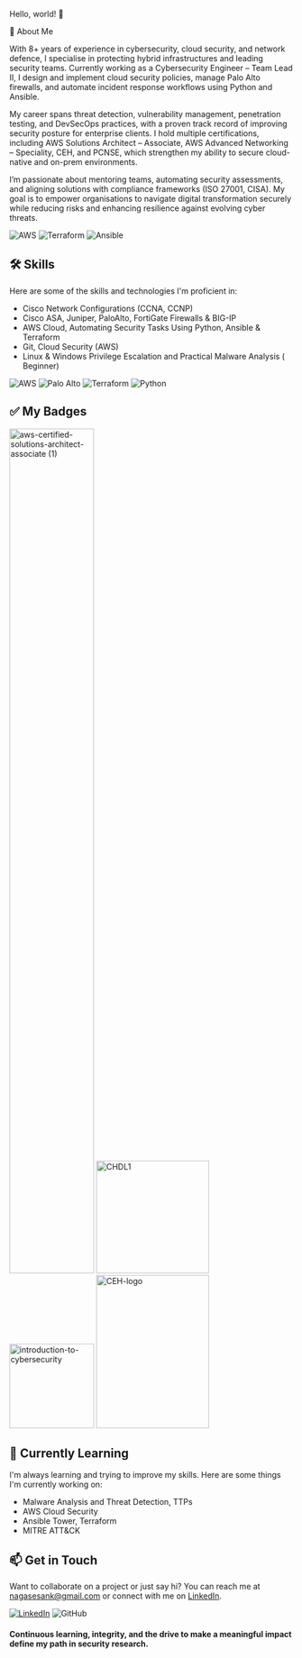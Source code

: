 Hello, world! 👋        
                                                
🙋 About Me

With 8+ years of experience in cybersecurity, cloud security, and network defence, I specialise in protecting hybrid infrastructures and leading security teams. Currently working as a Cybersecurity Engineer – Team Lead II, I design and implement cloud security policies, manage Palo Alto firewalls, and automate incident response workflows using Python and Ansible.

My career spans threat detection, vulnerability management, penetration testing, and DevSecOps practices, with a proven track record of improving security posture for enterprise clients. I hold multiple certifications, including AWS Solutions Architect – Associate, AWS Advanced Networking – Speciality, CEH, and PCNSE, which strengthen my ability to secure cloud-native and on-prem environments.

I’m passionate about mentoring teams, automating security assessments, and aligning solutions with compliance frameworks (ISO 27001, CISA). My goal is to empower organisations to navigate digital transformation securely while reducing risks and enhancing resilience against evolving cyber threats.

![AWS](https://img.shields.io/badge/AWS-Security-orange?logo=amazonaws&logoColor=white) ![Terraform](https://img.shields.io/badge/Terraform-IaC-844FBA?logo=terraform&logoColor=white) ![Ansible](https://img.shields.io/badge/Ansible-Automation-EE0000?logo=ansible&logoColor=white)
  
## 🛠️ Skills

Here are some of the skills and technologies I'm proficient in:

- Cisco Network Configurations (CCNA, CCNP) 
- Cisco ASA, Juniper, PaloAlto, FortiGate Firewalls & BIG-IP  
- AWS Cloud, Automating Security Tasks Using Python, Ansible & Terraform
- Git, Cloud Security (AWS)
- Linux & Windows Privilege Escalation and Practical Malware Analysis ( Beginner)
  
![AWS](https://img.shields.io/badge/AWS-Security-orange?logo=amazonaws&logoColor=white)  ![Palo Alto](https://img.shields.io/badge/Palo%20Alto-Firewalls-0072C6?logo=paloaltonetworks&logoColor=white)  ![Terraform](https://img.shields.io/badge/Terraform-IaC-844FBA?logo=terraform&logoColor=white)  ![Python](https://img.shields.io/badge/Python-Scripting-3776AB?logo=python&logoColor=white) 

## ✅ My Badges

<img width="150" height="1500" alt="aws-certified-solutions-architect-associate (1)" src="https://github.com/user-attachments/assets/e75dc651-bbef-436e-b273-38fc6f5cc6a3" /> <img width="200" height="200" alt="CHDL1" src="https://github.com/user-attachments/assets/72bdf122-7949-48ac-8408-16b1be653d28" /> <img width="150" height="150" alt="introduction-to-cybersecurity" src="https://github.com/user-attachments/assets/e4db97ab-803b-46a0-a561-b3a3e538ec83" /> <img width="200" height="272" alt="CEH-logo" src="https://github.com/user-attachments/assets/cbc0dd75-14d6-465a-99fb-a1c2c0d6b032" />

## 🌱 Currently Learning

I'm always learning and trying to improve my skills. Here are some things I'm currently working on:

- Malware Analysis and Threat Detection, TTPs
- AWS Cloud Security
- Ansible Tower, Terraform
- MITRE ATT&CK

## 📫 Get in Touch

Want to collaborate on a project or just say hi? You can reach me at nagasesank@gmail.com or connect with me on [LinkedIn](https://www.linkedin.com/in/suryasesank/).

[![LinkedIn](https://img.shields.io/badge/LinkedIn-Connect-blue?style=flat&logo=linkedin)](https://www.linkedin.com/in/suryasesank/) ![GitHub](https://img.shields.io/badge/GitHub-181717?logo=github)

#### Continuous learning, integrity, and the drive to make a meaningful impact define my path in security research.

